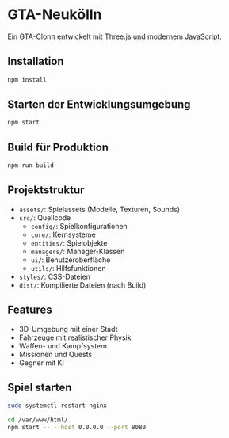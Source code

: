 # GTA-Neukölln

Ein GTA-Clonπ entwickelt mit Three.js und modernem JavaScript.

## Installation

```bash
npm install
```

## Starten der Entwicklungsumgebung

```bash
npm start
```

## Build für Produktion

```bash
npm run build
```

## Projektstruktur

- `assets/`: Spielassets (Modelle, Texturen, Sounds)
- `src/`: Quellcode
    - `config/`: Spielkonfigurationen
    - `core/`: Kernsysteme
    - `entities/`: Spielobjekte
    - `managers/`: Manager-Klassen
    - `ui/`: Benutzeroberfläche
    - `utils/`: Hilfsfunktionen
- `styles/`: CSS-Dateien
- `dist/`: Kompilierte Dateien (nach Build)

## Features

- 3D-Umgebung mit einer Stadt
- Fahrzeuge mit realistischer Physik
- Waffen- und Kampfsystem
- Missionen und Quests
- Gegner mit KI

## Spiel starten

```sh
sudo systemctl restart nginx
```

```sh
cd /var/www/html/
npm start -- --host 0.0.0.0 --port 8080
```

